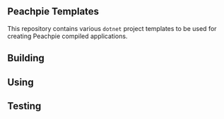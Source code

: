 ## Peachpie Templates

This repository contains various `dotnet` project templates to be used for creating Peachpie compiled applications.

## Building


## Using


## Testing

